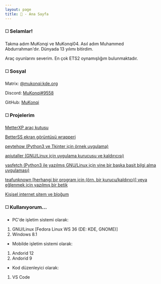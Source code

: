 ```yaml
---
layout: page
title: 👋 - Ana Sayfa
---
```

### ◻️ Selamlar!

Takma adım MuKonqi ve MuKonqi04. Asıl adım Muhammed Abdurrahman'dır. Dünyada 13 yılımı bitirdim.

Araç oyunlarını severim. En çok ETS2 oynamışlığım bulunmaktadır.
### ◻️ Sosyal
Matrix: [@mukonqi:kde.org](https://matrix.to/#/@mukonqi:kde.org)

Discord: [MuKonqi#9558](https://discord.com/channels/@me/980440858245623838)

GitHub: [MuKonqi](https://github.com/MuKonqi)
### ◻️ Projelerim
[MetterXP araç kutusu](https://mukonqi.github.io/metterxp)

[BetterSS ekran görüntüsü wrapperi](https://github.com/MuKonqi/betterss)

[peytehow (Python3 ve Tkinter için örnek uygulama)](https://github.com/MuKonqi/peytehow)

[apiutaller (GNU/Linux için uygulama kurucusu ve kaldırıcısı)](https://github.com/MuKonqi/apiutaller)

[yasfetch (Python3 ile yazılmış GNU/Linux için yine bir başka basit bilgi alma uygulaması)](https://github.com/MuKonqi/yasfetch)

[teafunknown [herhangi bir program için (örn. bir kurucu/kaldırıcı)] veya eğlenmek için yazılmış bir betik](https://github.com/MuKonqi/teafunknown)

[Kişisel internet sitem ve bloğum](https://github.com/MuKonqi/mukonqi.github.io)
### ◻️ Kullanıyorum...
* PC'de işletim sistemi olarak:
1. GNU/Linux [Fedora Linux WS 36 (DE: KDE, GNOME)]
2. Windows 8.1
* Mobilde işletim sistemi olarak:
1. Andorid 12
2. Andorid 9
* Kod düzenleyici olarak:
1. VS Code
